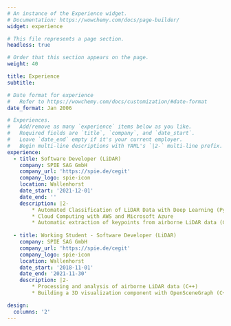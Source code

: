 ```yaml
---
# An instance of the Experience widget.
# Documentation: https://wowchemy.com/docs/page-builder/
widget: experience

# This file represents a page section.
headless: true

# Order that this section appears on the page.
weight: 40

title: Experience
subtitle:

# Date format for experience
#   Refer to https://wowchemy.com/docs/customization/#date-format
date_format: Jan 2006

# Experiences.
#   Add/remove as many `experience` items below as you like.
#   Required fields are `title`, `company`, and `date_start`.
#   Leave `date_end` empty if it's your current employer.
#   Begin multi-line descriptions with YAML's `|2-` multi-line prefix.
experience:
  - title: Software Developer (LiDAR)
    company: SPIE SAG GmbH 
    company_url: 'https://spie.de/cegit'
    company_logo: spie-icon
    location: Wallenhorst
    date_start: '2021-12-01'
    date_end: ''
    description: |2-
        * Automated Classification of LiDAR Data with Deep Learning (Python)
        * Cloud Computing with AWS and Microsoft Azure
        * Automatic extraction of keypoints from airborne LiDAR data (C++)
        
  - title: Working Student - Software Developer (LiDAR)
    company: SPIE SAG GmbH 
    company_url: 'https://spie.de/cegit'
    company_logo: spie-icon
    location: Wallenhorst
    date_start: '2018-11-01'
    date_end: '2021-11-30'
    description: |2-
        * Processing and analysis of airborne LiDAR data (C++)
        * Building a 3D visualization component with OpenSceneGraph (C++)

design:
  columns: '2'
---
```

